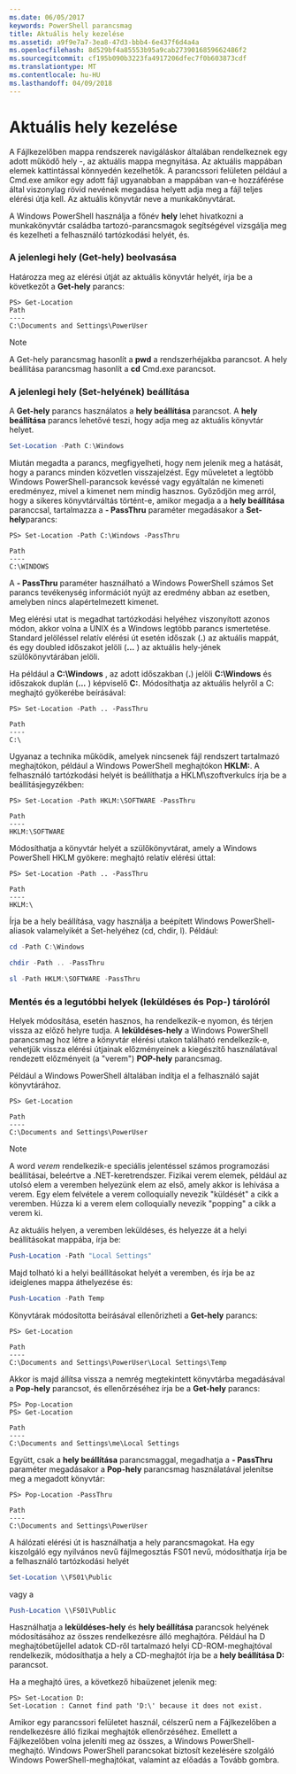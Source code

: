 ```yaml
---
ms.date: 06/05/2017
keywords: PowerShell parancsmag
title: Aktuális hely kezelése
ms.assetid: a9f9e7a7-3ea8-47d3-bbb4-6e437f6d4a4a
ms.openlocfilehash: 8d529bf4a85553b95a9cab2739016859662486f2
ms.sourcegitcommit: cf195b090b3223fa4917206dfec7f0b603873cdf
ms.translationtype: MT
ms.contentlocale: hu-HU
ms.lasthandoff: 04/09/2018
---
```

# <a name="managing-current-location"></a>Aktuális hely kezelése

A Fájlkezelőben mappa rendszerek navigáláskor általában rendelkeznek egy adott működő hely -, az aktuális mappa megnyitása. Az aktuális mappában elemek kattintással könnyedén kezelhetők. A parancssori felületen például a Cmd.exe amikor egy adott fájl ugyanabban a mappában van-e hozzáférése által viszonylag rövid nevének megadása helyett adja meg a fájl teljes elérési útja kell. Az aktuális könyvtár neve a munkakönyvtárat.

A Windows PowerShell használja a főnév **hely** lehet hivatkozni a munkakönyvtár családba tartozó-parancsmagok segítségével vizsgálja meg és kezelheti a felhasználó tartózkodási helyét, és.

### <a name="getting-your-current-location-get-location"></a>A jelenlegi hely (Get-hely) beolvasása

Határozza meg az elérési útját az aktuális könyvtár helyét, írja be a következőt a **Get-hely** parancs:

```
PS> Get-Location
Path
----
C:\Documents and Settings\PowerUser
```

> [!NOTE]
> A Get-hely parancsmag hasonlít a **pwd** a rendszerhéjakba parancsot. A hely beállítása parancsmag hasonlít a **cd** Cmd.exe parancsot.

### <a name="setting-your-current-location-set-location"></a>A jelenlegi hely (Set-helyének) beállítása

A **Get-hely** parancs használatos a **hely beállítása** parancsot. A **hely beállítása** parancs lehetővé teszi, hogy adja meg az aktuális könyvtár helyet.

```powershell
Set-Location -Path C:\Windows
```

Miután megadta a parancs, megfigyelheti, hogy nem jelenik meg a hatását, hogy a parancs minden közvetlen visszajelzést. Egy műveletet a legtöbb Windows PowerShell-parancsok kevéssé vagy egyáltalán ne kimeneti eredményez, mivel a kimenet nem mindig hasznos. Győződjön meg arról, hogy a sikeres könyvtárváltás történt-e, amikor megadja a a **hely beállítása** paranccsal, tartalmazza a **- PassThru** paraméter megadásakor a **Set-hely**parancs:

```
PS> Set-Location -Path C:\Windows -PassThru

Path
----
C:\WINDOWS
```

A **- PassThru** paraméter használható a Windows PowerShell számos Set parancs tevékenység információt nyújt az eredmény abban az esetben, amelyben nincs alapértelmezett kimenet.

Meg elérési utat is megadhat tartózkodási helyéhez viszonyított azonos módon, akkor volna a UNIX és a Windows legtöbb parancs ismertetése. Standard jelöléssel relatív elérési út esetén időszak (**.**) az aktuális mappát, és egy doubled időszakot jelöli (**...** ) az aktuális hely-jének szülőkönyvtárában jelöli.

Ha például a **C:\\Windows** , az adott időszakban (**.**) jelöli **C:\\Windows** és időszakok duplán (**...** ) képviselő **C:**. Módosíthatja az aktuális helyről a C: meghajtó gyökerébe beírásával:

```
PS> Set-Location -Path .. -PassThru

Path
----
C:\
```

Ugyanaz a technika működik, amelyek nincsenek fájl rendszert tartalmazó meghajtókon, például a Windows PowerShell meghajtókon **HKLM:**. A felhasználó tartózkodási helyét is beállíthatja a HKLM\\szoftverkulcs írja be a beállításjegyzékben:

```
PS> Set-Location -Path HKLM:\SOFTWARE -PassThru

Path
----
HKLM:\SOFTWARE
```

Módosíthatja a könyvtár helyét a szülőkönyvtárat, amely a Windows PowerShell HKLM gyökere: meghajtó relatív elérési úttal:

```
PS> Set-Location -Path .. -PassThru

Path
----
HKLM:\
```

Írja be a hely beállítása, vagy használja a beépített Windows PowerShell-aliasok valamelyikét a Set-helyéhez (cd, chdir, l). Például:

```powershell
cd -Path C:\Windows
```

```powershell
chdir -Path .. -PassThru
```

```powershell
sl -Path HKLM:\SOFTWARE -PassThru
```

### <a name="saving-and-recalling-recent-locations-push-location-and-pop-location"></a>Mentés és a legutóbbi helyek (leküldéses és Pop-) tárolóról

Helyek módosítása, esetén hasznos, ha rendelkezik-e nyomon, és térjen vissza az előző helyre tudja. A **leküldéses-hely** a Windows PowerShell parancsmag hoz létre a könyvtár elérési utakon található rendelkezik-e, vehetjük vissza elérési útjainak előzményeinek a kiegészítő használatával rendezett előzményeit (a "verem")  **POP-hely** parancsmag.

Például a Windows PowerShell általában indítja el a felhasználó saját könyvtárához.

```
PS> Get-Location

Path
----
C:\Documents and Settings\PowerUser
```

> [!NOTE]
> A word *verem* rendelkezik-e speciális jelentéssel számos programozási beállításai, beleértve a .NET-keretrendszer. Fizikai verem elemek, például az utolsó elem a veremben helyezünk elem az első, amely akkor is lehívása a verem. Egy elem felvétele a verem colloquially nevezik "küldését" a cikk a veremben. Húzza ki a verem elem colloquially nevezik "popping" a cikk a verem ki.

Az aktuális helyen, a veremben leküldéses, és helyezze át a helyi beállításokat mappába, írja be:

```powershell
Push-Location -Path "Local Settings"
```

Majd tolható ki a helyi beállításokat helyét a veremben, és írja be az ideiglenes mappa áthelyezése és:

```powershell
Push-Location -Path Temp
```

Könyvtárak módosította beírásával ellenőrizheti a **Get-hely** parancs:

```
PS> Get-Location

Path
----
C:\Documents and Settings\PowerUser\Local Settings\Temp
```

Akkor is majd állítsa vissza a nemrég megtekintett könyvtárba megadásával a **Pop-hely** parancsot, és ellenőrzéséhez írja be a **Get-hely** parancs:

```
PS> Pop-Location
PS> Get-Location

Path
----
C:\Documents and Settings\me\Local Settings
```

Együtt, csak a **hely beállítása** parancsmaggal, megadhatja a **- PassThru** paraméter megadásakor a **Pop-hely** parancsmag használatával jelenítse meg a megadott könyvtár:

```
PS> Pop-Location -PassThru

Path
----
C:\Documents and Settings\PowerUser
```

A hálózati elérési út is használhatja a hely parancsmagokat. Ha egy kiszolgáló egy nyilvános nevű fájlmegosztás FS01 nevű, módosíthatja írja be a felhasználó tartózkodási helyét

```powershell
Set-Location \\FS01\Public
```

vagy a

```powershell
Push-Location \\FS01\Public
```

Használhatja a **leküldéses-hely** és **hely beállítása** parancsok helyének módosításához az összes rendelkezésre álló meghajtóra. Például ha D meghajtóbetűjellel adatok CD-ről tartalmazó helyi CD-ROM-meghajtóval rendelkezik, módosíthatja a hely a CD-meghajtót írja be a **hely beállítása D:** parancsot.

Ha a meghajtó üres, a következő hibaüzenet jelenik meg:

```
PS> Set-Location D:
Set-Location : Cannot find path 'D:\' because it does not exist.
```

Amikor egy parancssori felületet használ, célszerű nem a Fájlkezelőben a rendelkezésre álló fizikai meghajtók ellenőrzéséhez. Emellett a Fájlkezelőben volna jeleníti meg az összes, a Windows PowerShell-meghajtó. Windows PowerShell parancsokat biztosít kezelésére szolgáló Windows PowerShell-meghajtókat, valamint az előadás a Tovább gombra.